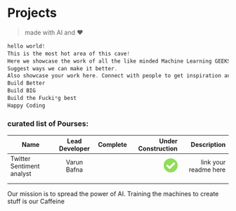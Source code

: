 # Projects

>made with AI and :heart:

```c
hello world!
This is the most hot area of this cave!
Here we showcase the work of all the like minded Machine Learning GEEKS. The things we've created over time. Explore these. Fall in love with ML more and more. Help us improve.
Suggest ways we can make it better.
Also showcase your work here. Connect with people to get inspiration and build.
Build Better
Build BIG
Build the Fucki*g best
Happy Coding

```



###  curated list of Pourses:
| Name   |   Lead Developer      |  Complete  |Under Construction|Description|
| ------------- |:-------------:| -----:|------:|----------:|
|  Twitter Sentiment analyst |      Varun Bafna        | 		|![alt text](/img/tick.png)	|link your readme here|
|               |               |	    |		||
|               |				| 		|		||




























Our mission is to spread the power of AI. Training the machines to create stuff is our Caffeine



